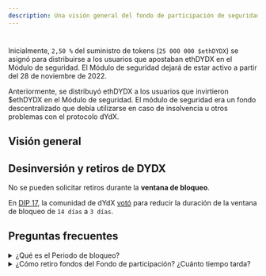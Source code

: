 ```yaml
---
description: Una visión general del fondo de participación de seguridad
---
```


#

Inicialmente, `2,50 %` del suministro de tokens (`25 000 000 $ethDYDX`) se asignó para distribuirse a los usuarios que apostaban ethDYDX en el Módulo de seguridad. El Módulo de seguridad dejará de estar activo a partir del 28 de noviembre de 2022.

Anteriormente, se distribuyó ethDYDX a los usuarios que invirtieron $ethDYDX en el Módulo de seguridad. El módulo de seguridad era un fondo descentralizado que debía utilizarse en caso de insolvencia u otros problemas con el protocolo dYdX.



## Visión general





## Desinversión y retiros de DYDX



No se pueden solicitar retiros durante la **ventana de bloqueo**.

En [DIP 17](https://dydx.community/dashboard/proposal/9), la comunidad de dYdX [votó](https://dydx.community/dashboard/proposal/7) para reducir la duración de la ventana de bloqueo de `14 días` a `3 días`.

## Preguntas frecuentes

<details>

<summary>¿Qué es el Periodo de bloqueo?</summary>

Un Periodo de bloqueo es un lapso de tiempo durante el cual los usuarios no pueden solicitar retiros de $DYDX invertidos. La función de `requestWithdrawal` (solicitud de retiro) no se puede utilizar durante un Periodo de bloqueo, que está configurado como los últimos `3 días` de una etapa. Las nuevas etapas comienzan cada 28 días. En otras palabras, los usuarios pueden solicitar un retiro para la próxima etapa hasta `tres días `antes del final de una etapa determinada.

</details>

<details>

<summary>¿Cómo retiro fondos del Fondo de participación? ¿Cuánto tiempo tarda?</summary>

Se aplica un cronograma de etapas para los retiros a fin de brindar previsibilidad y una cadencia regular para la disponibilidad de fondos en el fondo. Un inversor debe solicitar desinvertir al menos `3 días` antes del final de una etapa para poder retirar sus fondos después del final de esa etapa.

Los fondos de los usuarios permanecerán invertidos y no se podrán retirar durante la etapa actual. A partir de la siguiente etapa, los fondos estarán “inactivos” y disponibles para el retiro.





* Visita  [**dydx.community/dashboard/pools/safety**](https://dydx.community/dashboard/pools/safety)\*\*\*\*
*
* Haz clic en “**Solicitar retiro**”. Tendrás que pagar tasas de gas para retirar fondos.
*

</details>

